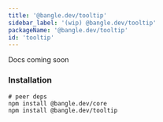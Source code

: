 ```yaml
---
title: '@bangle.dev/tooltip'
sidebar_label: '(wip) @bangle.dev/tooltip'
packageName: '@bangle.dev/tooltip'
id: 'tooltip'
---
```


Docs coming soon

### Installation

```
# peer deps
npm install @bangle.dev/core
npm install @bangle.dev/tooltip
```
